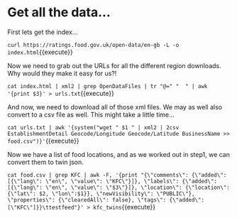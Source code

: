 # Get all the data...

First lets get the index...

`curl https://ratings.food.gov.uk/open-data/en-gb -L -o index.html`{{execute}}

Now we need to grab out the URLs for all the different region downloads.
Why would they make it easy for us?!

`cat index.html | xml2 | grep OpenDataFiles | tr "@=" "  " | awk '{print $3}' > urls.txt`{{execute}}

And now, we need to download all of those xml files. We may as well also convert to a csv file as well.
This might take a little time...

`cat urls.txt | awk '{system("wget " $1 " | xml2 | 2csv EstablishmentDetail Geocode/Longitude Geocode/Latitude BusinessName >> food.csv")}'`{{execute}}

Now we have a list of food locations, and as we worked out in step1, we can convert them to twin json.

`cat food.csv | grep KFC | awk -F, '{print "{\"comments\": {\"added\": [{\"lang\": \"en\", \"value\": \"KFC\"}]}, \"labels\": {\"added\": [{\"lang\": \"en\", \"value\": \"$3\"}]}, \"location\": {\"location\": {\"lat\": $2, \"lon\":$1}}, \"newVisibility\": \"PUBLIC\"}, \"properties\": {\"clearedAll\": false}, \"tags\": {\"added\": [\"KFC\"]}}\ttestfeed"}' > kfc_twins`{{execute}}
